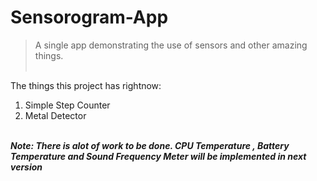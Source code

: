 # Sensorogram-App

> A single app demonstrating the use of sensors and other amazing things.<br/><br/> 





The things this project has rightnow:
1. Simple Step Counter
2. Metal Detector<br/><br/>


***Note: There is alot of work to be done. CPU Temperature , Battery Temperature and Sound Frequency Meter will be implemented in next version***
